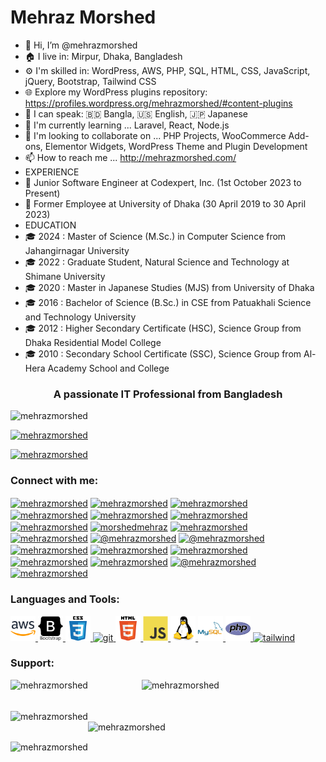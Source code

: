 # Mehraz Morshed
- 👋 Hi, I’m @mehrazmorshed
- 🏠 I live in: Mirpur, Dhaka, Bangladesh
- ⚙️ I'm skilled in: WordPress, AWS, PHP, SQL, HTML, CSS, JavaScript, jQuery, Bootstrap, Tailwind CSS
- 🌐 Explore my WordPress plugins repository: https://profiles.wordpress.org/mehrazmorshed/#content-plugins
- 👀 I can speak: 🇧🇩 Bangla, 🇺🇸 English, 🇯🇵 Japanese
- 🌱 I'm currently learning ... Laravel, React, Node.js
- 💞️ I'm looking to collaborate on ... PHP Projects, WooCommerce Add-ons, Elementor Widgets, WordPress Theme and Plugin Development
- 📫 How to reach me ... http://mehrazmorshed.com/
- EXPERIENCE
- 💼 Junior Software Engineer at Codexpert, Inc. (1st October 2023 to Present)
- 💼 Former Employee at University of Dhaka (30 April 2019 to 30 April 2023)
- EDUCATION
- 🎓 2024 : Master of Science (M.Sc.) in Computer Science from Jahangirnagar University
- 🎓 2022 : Graduate Student, Natural Science and Technology at Shimane University
- 🎓 2020 : Master in Japanese Studies (MJS) from University of Dhaka
- 🎓 2016 : Bachelor of Science (B.Sc.) in CSE from Patuakhali Science and Technology University
- 🎓 2012 : Higher Secondary Certificate (HSC), Science Group from Dhaka Residential Model College
- 🎓 2010 : Secondary School Certificate (SSC), Science Group from Al-Hera Academy School and College

<!---
mehrazmorshed/mehrazmorshed is a ✨ special ✨ repository because its `README.md` (this file) appears on your GitHub profile.
You can click the Preview link to take a look at your changes.
--->






<h3 align="center">A passionate IT Professional from Bangladesh</h3>

<p align="left"> <img src="https://komarev.com/ghpvc/?username=mehrazmorshed&label=Profile%20views&color=0e75b6&style=flat" alt="mehrazmorshed" /> </p>

<p align="left"> <a href="https://github.com/ryo-ma/github-profile-trophy"><img src="https://github-profile-trophy.vercel.app/?username=mehrazmorshed" alt="mehrazmorshed" /></a> </p>

<p align="left"> <a href="https://twitter.com/mehrazmorshed" target="blank"><img src="https://img.shields.io/twitter/follow/mehrazmorshed?logo=twitter&style=for-the-badge" alt="mehrazmorshed" /></a> </p>

<h3 align="left">Connect with me:</h3>
<p align="left">
<a href="https://codepen.io/mehrazmorshed" target="blank"><img align="center" src="https://raw.githubusercontent.com/rahuldkjain/github-profile-readme-generator/master/src/images/icons/Social/codepen.svg" alt="mehrazmorshed" height="30" width="40" /></a>
<a href="https://dev.to/mehrazmorshed" target="blank"><img align="center" src="https://raw.githubusercontent.com/rahuldkjain/github-profile-readme-generator/master/src/images/icons/Social/devto.svg" alt="mehrazmorshed" height="30" width="40" /></a>
<a href="https://twitter.com/mehrazmorshed" target="blank"><img align="center" src="https://raw.githubusercontent.com/rahuldkjain/github-profile-readme-generator/master/src/images/icons/Social/twitter.svg" alt="mehrazmorshed" height="30" width="40" /></a>
<a href="https://linkedin.com/in/mehrazmorshed" target="blank"><img align="center" src="https://raw.githubusercontent.com/rahuldkjain/github-profile-readme-generator/master/src/images/icons/Social/linked-in-alt.svg" alt="mehrazmorshed" height="30" width="40" /></a>
<a href="https://codesandbox.com/mehrazmorshed" target="blank"><img align="center" src="https://raw.githubusercontent.com/rahuldkjain/github-profile-readme-generator/master/src/images/icons/Social/codesandbox.svg" alt="mehrazmorshed" height="30" width="40" /></a>
<a href="https://kaggle.com/mehrazmorshed" target="blank"><img align="center" src="https://raw.githubusercontent.com/rahuldkjain/github-profile-readme-generator/master/src/images/icons/Social/kaggle.svg" alt="mehrazmorshed" height="30" width="40" /></a>
<a href="https://fb.com/mehrazmorshed" target="blank"><img align="center" src="https://raw.githubusercontent.com/rahuldkjain/github-profile-readme-generator/master/src/images/icons/Social/facebook.svg" alt="mehrazmorshed" height="30" width="40" /></a>
<a href="https://instagram.com/morshedmehraz" target="blank"><img align="center" src="https://raw.githubusercontent.com/rahuldkjain/github-profile-readme-generator/master/src/images/icons/Social/instagram.svg" alt="morshedmehraz" height="30" width="40" /></a>
<a href="https://dribbble.com/mehrazmorshed" target="blank"><img align="center" src="https://raw.githubusercontent.com/rahuldkjain/github-profile-readme-generator/master/src/images/icons/Social/dribbble.svg" alt="mehrazmorshed" height="30" width="40" /></a>
<a href="https://www.behance.net/mehrazmorshed" target="blank"><img align="center" src="https://raw.githubusercontent.com/rahuldkjain/github-profile-readme-generator/master/src/images/icons/Social/behance.svg" alt="mehrazmorshed" height="30" width="40" /></a>
<a href="https://hashnode.com/@mehrazmorshed" target="blank"><img align="center" src="https://raw.githubusercontent.com/rahuldkjain/github-profile-readme-generator/master/src/images/icons/Social/hashnode.svg" alt="@mehrazmorshed" height="30" width="40" /></a>
<a href="https://medium.com/@mehrazmorshed" target="blank"><img align="center" src="https://raw.githubusercontent.com/rahuldkjain/github-profile-readme-generator/master/src/images/icons/Social/medium.svg" alt="@mehrazmorshed" height="30" width="40" /></a>
<a href="https://www.youtube.com/c/mehrazmorshed" target="blank"><img align="center" src="https://raw.githubusercontent.com/rahuldkjain/github-profile-readme-generator/master/src/images/icons/Social/youtube.svg" alt="mehrazmorshed" height="30" width="40" /></a>
<a href="https://www.codechef.com/users/mehrazmorshed" target="blank"><img align="center" src="https://cdn.jsdelivr.net/npm/simple-icons@3.1.0/icons/codechef.svg" alt="mehrazmorshed" height="30" width="40" /></a>
<a href="https://www.hackerrank.com/mehrazmorshed" target="blank"><img align="center" src="https://raw.githubusercontent.com/rahuldkjain/github-profile-readme-generator/master/src/images/icons/Social/hackerrank.svg" alt="mehrazmorshed" height="30" width="40" /></a>
<a href="https://codeforces.com/profile/mehrazmorshed" target="blank"><img align="center" src="https://raw.githubusercontent.com/rahuldkjain/github-profile-readme-generator/master/src/images/icons/Social/codeforces.svg" alt="mehrazmorshed" height="30" width="40" /></a>
<a href="https://www.leetcode.com/mehrazmorshed" target="blank"><img align="center" src="https://raw.githubusercontent.com/rahuldkjain/github-profile-readme-generator/master/src/images/icons/Social/leet-code.svg" alt="mehrazmorshed" height="30" width="40" /></a>
<a href="https://www.hackerearth.com/@mehrazmorshed" target="blank"><img align="center" src="https://raw.githubusercontent.com/rahuldkjain/github-profile-readme-generator/master/src/images/icons/Social/hackerearth.svg" alt="@mehrazmorshed" height="30" width="40" /></a>
<a href="https://www.topcoder.com/members/mehrazmorshed" target="blank"><img align="center" src="https://raw.githubusercontent.com/rahuldkjain/github-profile-readme-generator/master/src/images/icons/Social/topcoder.svg" alt="mehrazmorshed" height="30" width="40" /></a>
</p>

<h3 align="left">Languages and Tools:</h3>
<p align="left"> <a href="https://aws.amazon.com" target="_blank" rel="noreferrer"> <img src="https://raw.githubusercontent.com/devicons/devicon/master/icons/amazonwebservices/amazonwebservices-original-wordmark.svg" alt="aws" width="40" height="40"/> </a> <a href="https://getbootstrap.com" target="_blank" rel="noreferrer"> <img src="https://raw.githubusercontent.com/devicons/devicon/master/icons/bootstrap/bootstrap-plain-wordmark.svg" alt="bootstrap" width="40" height="40"/> </a> <a href="https://www.w3schools.com/css/" target="_blank" rel="noreferrer"> <img src="https://raw.githubusercontent.com/devicons/devicon/master/icons/css3/css3-original-wordmark.svg" alt="css3" width="40" height="40"/> </a> <a href="https://git-scm.com/" target="_blank" rel="noreferrer"> <img src="https://www.vectorlogo.zone/logos/git-scm/git-scm-icon.svg" alt="git" width="40" height="40"/> </a> <a href="https://www.w3.org/html/" target="_blank" rel="noreferrer"> <img src="https://raw.githubusercontent.com/devicons/devicon/master/icons/html5/html5-original-wordmark.svg" alt="html5" width="40" height="40"/> </a> <a href="https://developer.mozilla.org/en-US/docs/Web/JavaScript" target="_blank" rel="noreferrer"> <img src="https://raw.githubusercontent.com/devicons/devicon/master/icons/javascript/javascript-original.svg" alt="javascript" width="40" height="40"/> </a> <a href="https://www.linux.org/" target="_blank" rel="noreferrer"> <img src="https://raw.githubusercontent.com/devicons/devicon/master/icons/linux/linux-original.svg" alt="linux" width="40" height="40"/> </a> <a href="https://www.mysql.com/" target="_blank" rel="noreferrer"> <img src="https://raw.githubusercontent.com/devicons/devicon/master/icons/mysql/mysql-original-wordmark.svg" alt="mysql" width="40" height="40"/> </a> <a href="https://www.php.net" target="_blank" rel="noreferrer"> <img src="https://raw.githubusercontent.com/devicons/devicon/master/icons/php/php-original.svg" alt="php" width="40" height="40"/> </a> <a href="https://tailwindcss.com/" target="_blank" rel="noreferrer"> <img src="https://www.vectorlogo.zone/logos/tailwindcss/tailwindcss-icon.svg" alt="tailwind" width="40" height="40"/> </a> </p>

<h3 align="left">Support:</h3>
<p><a href="https://www.buymeacoffee.com/mehrazmorshed"> <img align="left" src="https://cdn.buymeacoffee.com/buttons/v2/default-yellow.png" height="50" width="210" alt="mehrazmorshed" /></a><a href="https://ko-fi.com/mehrazmorshed"> <img align="left" src="https://cdn.ko-fi.com/cdn/kofi3.png?v=3" height="50" width="210" alt="mehrazmorshed" /></a></p><br><br>

<p><img align="left" src="https://github-readme-stats.vercel.app/api/top-langs?username=mehrazmorshed&show_icons=true&locale=en&layout=compact" alt="mehrazmorshed" /></p>

<p>&nbsp;<img align="center" src="https://github-readme-stats.vercel.app/api?username=mehrazmorshed&show_icons=true&locale=en" alt="mehrazmorshed" /></p>

<p><img align="center" src="https://github-readme-streak-stats.herokuapp.com/?user=mehrazmorshed&" alt="mehrazmorshed" /></p>






